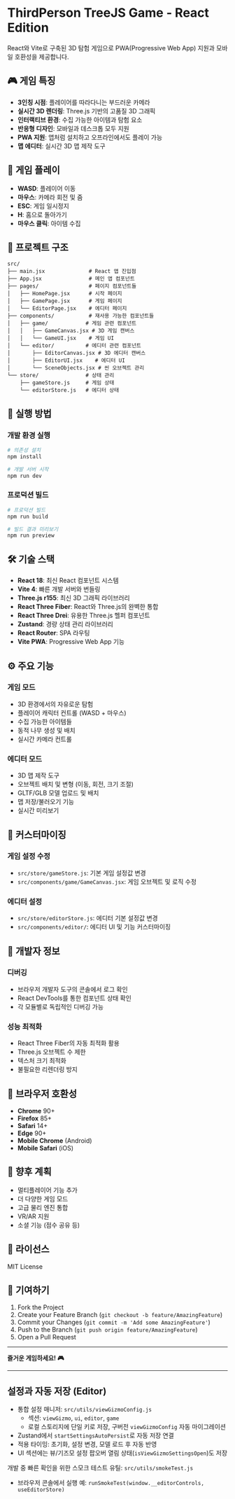 # ThirdPerson TreeJS Game - React Edition

React와 Vite로 구축된 3D 탐험 게임으로 PWA(Progressive Web App) 지원과 모바일 호환성을 제공합니다.

## 🎮 게임 특징

- **3인칭 시점**: 플레이어를 따라다니는 부드러운 카메라
- **실시간 3D 렌더링**: Three.js 기반의 고품질 3D 그래픽
- **인터랙티브 환경**: 수집 가능한 아이템과 탐험 요소
- **반응형 디자인**: 모바일과 데스크톱 모두 지원
- **PWA 지원**: 앱처럼 설치하고 오프라인에서도 플레이 가능
- **맵 에디터**: 실시간 3D 맵 제작 도구

## 🎯 게임 플레이

- **WASD**: 플레이어 이동
- **마우스**: 카메라 회전 및 줌
- **ESC**: 게임 일시정지
- **H**: 홈으로 돌아가기
- **마우스 클릭**: 아이템 수집

## 📁 프로젝트 구조

```
src/
├── main.jsx              # React 앱 진입점
├── App.jsx               # 메인 앱 컴포넌트
├── pages/                # 페이지 컴포넌트들
│   ├── HomePage.jsx      # 시작 페이지
│   ├── GamePage.jsx      # 게임 페이지
│   └── EditorPage.jsx    # 에디터 페이지
├── components/           # 재사용 가능한 컴포넌트들
│   ├── game/            # 게임 관련 컴포넌트
│   │   ├── GameCanvas.jsx # 3D 게임 캔버스
│   │   └── GameUI.jsx    # 게임 UI
│   └── editor/          # 에디터 관련 컴포넌트
│       ├── EditorCanvas.jsx # 3D 에디터 캔버스
│       ├── EditorUI.jsx    # 에디터 UI
│       └── SceneObjects.jsx # 씬 오브젝트 관리
└── store/               # 상태 관리
    ├── gameStore.js     # 게임 상태
    └── editorStore.js   # 에디터 상태
```

## 🚀 실행 방법

### 개발 환경 실행
```bash
# 의존성 설치
npm install

# 개발 서버 시작
npm run dev
```

### 프로덕션 빌드
```bash
# 프로덕션 빌드
npm run build

# 빌드 결과 미리보기
npm run preview
```

## 🛠️ 기술 스택

- **React 18**: 최신 React 컴포넌트 시스템
- **Vite 4**: 빠른 개발 서버와 번들링
- **Three.js r155**: 최신 3D 그래픽 라이브러리
- **React Three Fiber**: React와 Three.js의 완벽한 통합
- **React Three Drei**: 유용한 Three.js 헬퍼 컴포넌트
- **Zustand**: 경량 상태 관리 라이브러리
- **React Router**: SPA 라우팅
- **Vite PWA**: Progressive Web App 기능

## ⚙️ 주요 기능

### 게임 모드
- 3D 환경에서의 자유로운 탐험
- 플레이어 캐릭터 컨트롤 (WASD + 마우스)
- 수집 가능한 아이템들
- 동적 나무 생성 및 배치
- 실시간 카메라 컨트롤

### 에디터 모드
- 3D 맵 제작 도구
- 오브젝트 배치 및 변형 (이동, 회전, 크기 조절)
- GLTF/GLB 모델 업로드 및 배치
- 맵 저장/불러오기 기능
- 실시간 미리보기

## 🎨 커스터마이징

### 게임 설정 수정
- `src/store/gameStore.js`: 기본 게임 설정값 변경
- `src/components/game/GameCanvas.jsx`: 게임 오브젝트 및 로직 수정

### 에디터 설정
- `src/store/editorStore.js`: 에디터 기본 설정값 변경
- `src/components/editor/`: 에디터 UI 및 기능 커스터마이징

## 🔧 개발자 정보

### 디버깅
- 브라우저 개발자 도구의 콘솔에서 로그 확인
- React DevTools를 통한 컴포넌트 상태 확인
- 각 모듈별로 독립적인 디버깅 가능

### 성능 최적화
- React Three Fiber의 자동 최적화 활용
- Three.js 오브젝트 수 제한
- 텍스처 크기 최적화
- 불필요한 리렌더링 방지

## 📱 브라우저 호환성

- **Chrome** 90+
- **Firefox** 85+
- **Safari** 14+
- **Edge** 90+
- **Mobile Chrome** (Android)
- **Mobile Safari** (iOS)

## 🔮 향후 계획

- 멀티플레이어 기능 추가
- 더 다양한 게임 모드
- 고급 물리 엔진 통합
- VR/AR 지원
- 소셜 기능 (점수 공유 등)

## 📄 라이선스

MIT License

## 🤝 기여하기

1. Fork the Project
2. Create your Feature Branch (`git checkout -b feature/AmazingFeature`)
3. Commit your Changes (`git commit -m 'Add some AmazingFeature'`)
4. Push to the Branch (`git push origin feature/AmazingFeature`)
5. Open a Pull Request

---

**즐거운 게임하세요! 🎮**

---

## 설정과 자동 저장 (Editor)

- 통합 설정 매니저: `src/utils/viewGizmoConfig.js`
    - 섹션: `viewGizmo`, `ui`, `editor`, `game`
    - 로컬 스토리지에 단일 키로 저장, 구버전 `viewGizmoConfig` 자동 마이그레이션
- Zustand에서 `startSettingsAutoPersist`로 자동 저장 연결
- 적용 타이밍: 초기화, 설정 변경, 모델 로드 후 자동 반영
- UI 섹션에는 뷰/기즈모 설정 팝오버 열림 상태(`isViewGizmoSettingsOpen`)도 저장

개발 중 빠른 확인을 위한 스모크 테스트 유틸: `src/utils/smokeTest.js`
- 브라우저 콘솔에서 실행 예: `runSmokeTest(window.__editorControls, useEditorStore)`
